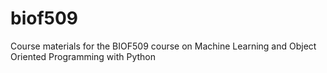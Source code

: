 # biof509
Course materials for the BIOF509 course on Machine Learning and Object Oriented Programming with Python
